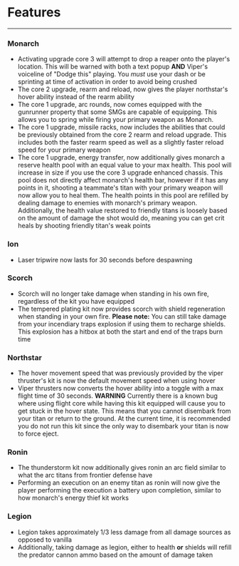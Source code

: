 # Features
----------------
### Monarch
- Activating upgrade core 3 will attempt to drop a reaper onto the player's location. This will be warned with both a text popup **AND** Viper's voiceline of "Dodge this" playing. You *must* use your dash or be sprinting at time of activation in order to avoid being crushed
- The core 2 upgrade, rearm and reload, now gives the player northstar's hover ability instead of the rearm ability
- The core 1 upgrade, arc rounds, now comes equipped with the gunrunner property that some SMGs are capable of equipping. This allows you to spring while firing your primary weapon as Monarch.
- The core 1 upgrade, missile racks, now includes the abilities that could be previously obtained from the core 2 rearm and reload upgrade. This includes both the faster rearm speed as well as a slightly faster reload speed for your primary weapon
- The core 1 upgrade, energy transfer, now additionally gives monarch a reserve health pool with an equal value to your max health. This pool will increase in size if you use the core 3 upgrade enhanced chassis. This pool does not directly affect monarch's health bar, however if it has any points in it, shooting a teammate's titan with your primary weapon will now allow you to heal them. The health points in this pool are refilled by dealing damage to enemies with monarch's primary weapon. Additionally, the health value restored to friendly titans is loosely based on the amount of damage the shot would do, meaning you can get crit heals by shooting friendly titan's weak points
### Ion
- Laser tripwire now lasts for 30 seconds before despawning
### Scorch
- Scorch will no longer take damage when standing in his own fire, regardless of the kit you have equipped
- The tempered plating kit now provides scorch with shield regeneration when standing in your own fire. **Please note:** You can still take damage from your incendiary traps explosion if using them to recharge shields. This explosion has a hitbox at both the start and end of the traps burn time
### Northstar
- The hover movement speed that was previously provided by the viper thruster's kit is now the default movement speed when using hover
- Viper thrusters now converts the hover ability into a toggle with a max flight time of 30 seconds. **WARNING** Currently there is a known bug where using flight core while having this kit equipped will cause you to get stuck in the hover state. This means that you cannot disembark from your titan or return to the ground. At the current time, it is recommended you do not run this kit since the only way to disembark your titan is now to force eject.
### Ronin
- The thunderstorm kit now additionally gives ronin an arc field similar to what the arc titans from frontier defense have
- Performing an execution on an enemy titan as ronin will now give the player performing the execution a battery upon completion, similar to how monarch's energy thief kit works
### Legion
- Legion takes approximately 1/3 less damage from all damage sources as opposed to vanilla
- Additionally, taking damage as legion, either to health **or** shields will refill the predator cannon ammo based on the amount of damage taken